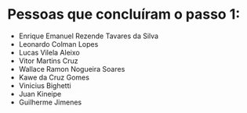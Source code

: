 # Pessoas que concluíram o passo 1:

- Enrique Emanuel Rezende Tavares da Silva
- Leonardo Colman Lopes
- Lucas Vilela Aleixo
- Vitor Martins Cruz
- Wallace Ramon Nogueira Soares
- Kawe da Cruz Gomes
- Vinicius Bighetti
- Juan Kineipe
- Guilherme Jimenes
